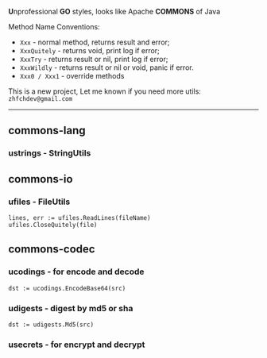 **U**nprofessional **GO** styles, looks like Apache **COMMONS** of Java

Method Name Conventions:
* `Xxx` - normal method, returns result and error;
* `XxxQuitely` - returns void, print log if error;
* `XxxTry` - returns result or nil, print log if error;
* `XxxWildly` - returns result or nil or void, panic if error.
* `Xxx0 / Xxx1` - override methods

This is a new project, Let me known if you need more utils: `zhfchdev@gmail.com`

---

## commons-lang

### ustrings - StringUtils

## commons-io

### ufiles - FileUtils

    lines, err := ufiles.ReadLines(fileName)
    ufiles.CloseQuitely(file)

## commons-codec

### ucodings - for encode and decode

    dst := ucodings.EncodeBase64(src)

### udigests - digest by md5 or sha

    dst := udigests.Md5(src)

### usecrets - for encrypt and decrypt
